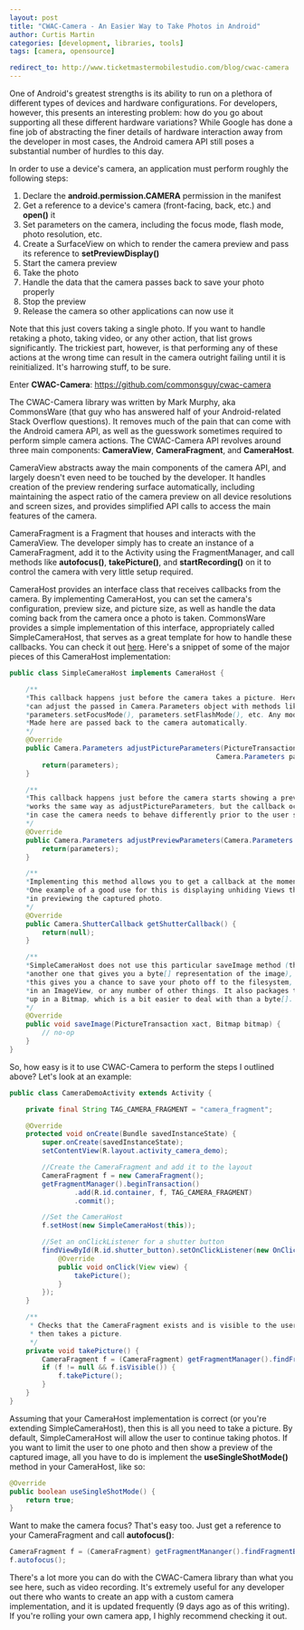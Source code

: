 ```yaml
---
layout: post
title: "CWAC-Camera - An Easier Way to Take Photos in Android"
author: Curtis Martin
categories: [development, libraries, tools]
tags: [camera, opensource]

redirect_to: http://www.ticketmastermobilestudio.com/blog/cwac-camera
---
```


One of Android's greatest strengths is its ability to run on a plethora of different types of devices and hardware configurations. For developers, however, this presents an interesting problem: how do you go about supporting all these different hardware variations? While Google has done a fine job of abstracting the finer details of hardware interaction away from the developer in most cases, the Android camera API still poses a substantial number of hurdles to this day.<!--more-->

In order to use a device's camera, an application must perform roughly the following steps:

1. Declare the **android.permission.CAMERA** permission in the manifest
2. Get a reference to a device's camera (front-facing, back, etc.) and **open()** it
3. Set parameters on the camera, including the focus mode, flash mode, photo resolution, etc.
4. Create a SurfaceView on which to render the camera preview and pass its reference to **setPreviewDisplay()**
5. Start the camera preview
6. Take the photo
7. Handle the data that the camera passes back to save your photo properly
8. Stop the preview
9. Release the camera so other applications can now use it

Note that this just covers taking a single photo. If you want to handle retaking a photo, taking video, or any other action, that list grows significantly. The trickiest part, however, is that performing any of these actions at the wrong time can result in the camera outright failing until it is reinitialized. It's harrowing stuff, to be sure.

Enter **CWAC-Camera**: https://github.com/commonsguy/cwac-camera

The CWAC-Camera library was written by Mark Murphy, aka CommonsWare (that guy who has answered half of your Android-related Stack Overflow questions). It removes much of the pain that can come with the Android camera API, as well as the guesswork sometimes required to perform simple camera actions. The CWAC-Camera API revolves around three main components: **CameraView**, **CameraFragment**, and **CameraHost**.

CameraView abstracts away the main components of the camera API, and largely doesn't even need to be touched by the developer. It handles creation of the preview rendering surface automatically, including maintaining the aspect ratio of the camera preview on all device resolutions and screen sizes, and provides simplified API calls to access the main features of the camera.

CameraFragment is a Fragment that houses and interacts with the CameraView. The developer simply has to create an instance of a CameraFragment, add it to the Activity using the FragmentManager, and call methods like **autofocus()**, **takePicture()**, and **startRecording()** on it to control the camera with very little setup required.

CameraHost provides an interface class that receives callbacks from the camera. By implementing CameraHost, you can set the camera's configuration, preview size, and picture size, as well as handle the data coming back from the camera once a photo is taken. CommonsWare provides a simple implementation of this interface, appropriately called SimpleCameraHost, that serves as a great template for how to handle these callbacks. You can check it out [here](https://github.com/commonsguy/cwac-camera/blob/master/camera/src/com/commonsware/cwac/camera/SimpleCameraHost.java). Here's a snippet of some of the major pieces of this CameraHost implementation:

```java
public class SimpleCameraHost implements CameraHost {

	/**
	*This callback happens just before the camera takes a picture. Here you
	*can adjust the passed in Camera.Parameters object with methods like
	*parameters.setFocusMode(), parameters.setFlashMode(), etc. Any modifications
	*Made here are passed back to the camera automatically.
	*/
	@Override
  	public Camera.Parameters adjustPictureParameters(PictureTransaction xact,
                                                   Camera.Parameters parameters) {
    	return(parameters);
  	}

	/**
	*This callback happens just before the camera starts showing a preview. This method
	*works the same way as adjustPictureParameters, but the callback occurs earlier
	*in case the camera needs to behave differently prior to the user snapping a picture.
	*/
  	@Override
  	public Camera.Parameters adjustPreviewParameters(Camera.Parameters parameters) {
    	return(parameters);
  	}

	/**
	*Implementing this method allows you to get a callback at the moment a picture is taken.
	*One example of a good use for this is displaying unhiding Views that assist the user
	*in previewing the captured photo.
	*/
	@Override
	public Camera.ShutterCallback getShutterCallback() {
	    return(null);
	}

	/**
	*SimpleCameraHost does not use this particular saveImage method (there's
	*another one that gives you a byte[] representation of the image), but implementing
	*this gives you a chance to save your photo off to the filesystem, display it
	*in an ImageView, or any number of other things. It also packages the photo
	*up in a Bitmap, which is a bit easier to deal with than a byte[].
	*/
	@Override
	public void saveImage(PictureTransaction xact, Bitmap bitmap) {
	  	// no-op
	}
}
```


So, how easy is it to use CWAC-Camera to perform the steps I outlined above? Let's look at an example:

```java
public class CameraDemoActivity extends Activity {

    private final String TAG_CAMERA_FRAGMENT = "camera_fragment";

    @Override
    protected void onCreate(Bundle savedInstanceState) {
        super.onCreate(savedInstanceState);
        setContentView(R.layout.activity_camera_demo);

        //Create the CameraFragment and add it to the layout
        CameraFragment f = new CameraFragment();
        getFragmentManager().beginTransaction()
                .add(R.id.container, f, TAG_CAMERA_FRAGMENT)
                .commit();

        //Set the CameraHost
        f.setHost(new SimpleCameraHost(this));

        //Set an onClickListener for a shutter button
        findViewById(R.id.shutter_button).setOnClickListener(new OnClickListener() {
            @Override
            public void onClick(View view) {
                takePicture();
            }
        });
    }

    /**
     * Checks that the CameraFragment exists and is visible to the user,
     * then takes a picture.
     */
    private void takePicture() {
        CameraFragment f = (CameraFragment) getFragmentManager().findFragmentByTag(TAG_CAMERA_FRAGMENT);
        if (f != null && f.isVisible()) {
            f.takePicture();
        }
    }
}
```

Assuming that your CameraHost implementation is correct (or you're extending SimpleCameraHost), then this is all you need to take a picture. By default, SimpleCameraHost will allow the user to continue taking photos. If you want to limit the user to one photo and then show a preview of the captured image, all you have to do is implement the **useSingleShotMode()** method in your CameraHost, like so:

```java
@Override
public boolean useSingleShotMode() {
	return true;
}
```

Want to make the camera focus? That's easy too. Just get a reference to your CameraFragment and call **autofocus()**:

```java
CameraFragment f = (CameraFragment) getFragmentMananger().findFragmentByTag(TAG_CAMERA_FRAGMENT);
f.autofocus();
```

There's a lot more you can do with the CWAC-Camera library than what you see here, such as video recording. It's extremely useful for any developer out there who wants to create an app with a custom camera implementation, and it is updated frequently (9 days ago as of this writing). If you're rolling your own camera app, I highly recommend checking it out.
